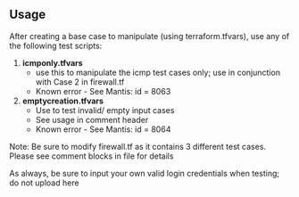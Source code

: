Usage
-----------
After creating a base case to manipulate (using terraform.tfvars), use any of the following test scripts:
1. **icmponly.tfvars**
   * use this to manipulate the icmp test cases only; use in conjunction with Case 2 in firewall.tf
   * Known error - See Mantis: id = 8063
2. **emptycreation.tfvars**
   * Use to test invalid/ empty input cases
   * See usage in comment header
   * Known error - See Mantis: id = 8064

Note: Be sure to modify firewall.tf as it contains 3 different test cases. Please see comment blocks in file for details

As always, be sure to input your own valid login credentials when testing; do not upload here
